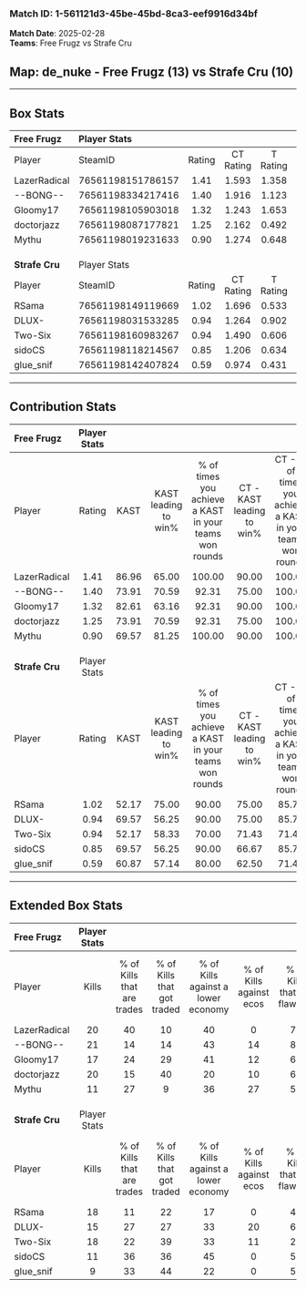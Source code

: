 ### Match ID: 1-561121d3-45be-45bd-8ca3-eef9916d34bf  
**Match Date**: 2025-02-28  
**Teams**: Free Frugz vs Strafe Cru  

## **Map**: de_nuke - Free Frugz (13) vs Strafe Cru (10)  
---  

## Box Stats  

| **Free Frugz** | Player Stats      |        |           |          |       |       |       |         |        |      |     |
| :- | :- | :-: | :-: | :-: | :-: | :-: | :-: | :-: | :-: | :-: | :-: |
| Player         | SteamID           | Rating | CT Rating | T Rating | KAST  |  ADR  | Kills | Assists | Deaths | K/D  | HS% |
| LazerRadical   | 76561198151786157 |  1.41  |   1.593   |  1.358   | 86.96 | 82.3  |  20   |    0    |   13   | 1.54 | 70  |
| --BONG--       | 76561198334217416 |  1.40  |   1.916   |  1.123   | 73.91 | 101.2 |  21   |    7    |   15   | 1.40 | 57  |
| Gloomy17       | 76561198105903018 |  1.32  |   1.243   |  1.653   | 82.61 | 90.9  |  17   |    7    |   13   | 1.31 | 47  |
| doctorjazz     | 76561198087177821 |  1.25  |   2.162   |  0.492   | 73.91 | 79.0  |  20   |    3    |   16   | 1.25 | 25  |
| Mythu          | 76561198019231633 |  0.90  |   1.274   |  0.648   | 69.57 | 66.0  |  11   |    6    |   14   | 0.79 | 45  |
|                |                   |        |           |          |       |       |       |         |        |      |     |
|                |                   |        |           |          |       |       |       |         |        |      |     |
|                |                   |        |           |          |       |       |       |         |        |      |     |
| **Strafe Cru** | Player Stats      |        |           |          |       |       |       |         |        |      |     |
| Player         | SteamID           | Rating | CT Rating | T Rating | KAST  |  ADR  | Kills | Assists | Deaths | K/D  | HS% |
| RSama          | 76561198149119669 |  1.02  |   1.696   |  0.533   | 52.17 | 95.3  |  18   |    3    |   18   | 1.00 | 55  |
| DLUX-          | 76561198031533285 |  0.94  |   1.264   |  0.902   | 69.57 | 64.7  |  15   |    3    |   18   | 0.83 | 73  |
| Two-Six        | 76561198160983267 |  0.94  |   1.490   |  0.606   | 52.17 | 82.3  |  18   |    4    |   20   | 0.90 | 66  |
| sidoCS         | 76561198118214567 |  0.85  |   1.206   |  0.634   | 69.57 | 63.0  |  11   |    3    |   15   | 0.73 | 63  |
| glue_snif      | 76561198142407824 |  0.59  |   0.974   |  0.431   | 60.87 | 47.6  |   9   |    3    |   18   | 0.50 | 77  |
---  

## Contribution Stats  

| **Free Frugz** | Player Stats |       |                      |                                                        |                           |                                                             |                          |                                                            |
| :- | :-: | :-: | :-: | :-: | :-: | :-: | :-: | :-: |
| Player         |    Rating    | KAST  | KAST leading to win% | % of times you achieve a KAST in your teams won rounds | CT - KAST leading to win% | CT - % of times you achieve a KAST in your teams won rounds | T - KAST leading to win% | T - % of times you achieve a KAST in your teams won rounds |
| LazerRadical   |     1.41     | 86.96 |        65.00         |                         100.00                         |           90.00           |                           100.00                            |          40.00           |                           100.00                           |
| --BONG--       |     1.40     | 73.91 |        70.59         |                         92.31                          |           75.00           |                           100.00                            |          60.00           |                           75.00                            |
| Gloomy17       |     1.32     | 82.61 |        63.16         |                         92.31                          |           90.00           |                           100.00                            |          33.33           |                           75.00                            |
| doctorjazz     |     1.25     | 73.91 |        70.59         |                         92.31                          |           75.00           |                           100.00                            |          60.00           |                           75.00                            |
| Mythu          |     0.90     | 69.57 |        81.25         |                         100.00                         |           90.00           |                           100.00                            |          66.67           |                           100.00                           |
|                |              |       |                      |                                                        |                           |                                                             |                          |                                                            |
|                |              |       |                      |                                                        |                           |                                                             |                          |                                                            |
|                |              |       |                      |                                                        |                           |                                                             |                          |                                                            |
| **Strafe Cru** | Player Stats |       |                      |                                                        |                           |                                                             |                          |                                                            |
| Player         |    Rating    | KAST  | KAST leading to win% | % of times you achieve a KAST in your teams won rounds | CT - KAST leading to win% | CT - % of times you achieve a KAST in your teams won rounds | T - KAST leading to win% | T - % of times you achieve a KAST in your teams won rounds |
| RSama          |     1.02     | 52.17 |        75.00         |                         90.00                          |           75.00           |                            85.71                            |          75.00           |                           100.00                           |
| DLUX-          |     0.94     | 69.57 |        56.25         |                         90.00                          |           75.00           |                            85.71                            |          37.50           |                           100.00                           |
| Two-Six        |     0.94     | 52.17 |        58.33         |                         70.00                          |           71.43           |                            71.43                            |          40.00           |                           66.67                            |
| sidoCS         |     0.85     | 69.57 |        56.25         |                         90.00                          |           66.67           |                            85.71                            |          42.86           |                           100.00                           |
| glue_snif      |     0.59     | 60.87 |        57.14         |                         80.00                          |           62.50           |                            71.43                            |          50.00           |                           100.00                           |
---  

## Extended Box Stats  

| **Free Frugz** | Player Stats |                            |                            |                                    |                         |                              |                                 |        |                             |                                     |                          |                               |                            |
| :- | :-: | :-: | :-: | :-: | :-: | :-: | :-: | :-: | :-: | :-: | :-: | :-: | :-: |
| Player         |    Kills     | % of Kills that are trades | % of Kills that got traded | % of Kills against a lower economy | % of Kills against ecos | % of Kills that are flawless | % of Kills that are close duels | Deaths | % of Deaths that get traded | % of Deaths against a lower economy | % of Deaths against ecos | % of Deaths that are flawless | % of Deaths that are close |
| LazerRadical   |      20      |             40             |             10             |                 40                 |            0            |              70              |                0                |   13   |             31              |                 23                  |            0             |              62               |             0              |
| --BONG--       |      21      |             14             |             14             |                 43                 |           14            |              81              |                0                |   15   |             40              |                 20                  |            0             |              53               |             13             |
| Gloomy17       |      17      |             24             |             29             |                 41                 |           12            |              65              |                6                |   13   |             38              |                 31                  |            0             |              31               |             31             |
| doctorjazz     |      20      |             15             |             40             |                 20                 |           10            |              60              |               20                |   16   |             31              |                 19                  |            0             |              50               |             13             |
| Mythu          |      11      |             27             |             9              |                 36                 |           27            |              55              |               18                |   14   |             21              |                 14                  |            0             |              50               |             14             |
|                |              |                            |                            |                                    |                         |                              |                                 |        |                             |                                     |                          |                               |                            |
|                |              |                            |                            |                                    |                         |                              |                                 |        |                             |                                     |                          |                               |                            |
|                |              |                            |                            |                                    |                         |                              |                                 |        |                             |                                     |                          |                               |                            |
| **Strafe Cru** | Player Stats |                            |                            |                                    |                         |                              |                                 |        |                             |                                     |                          |                               |                            |
| Player         |    Kills     | % of Kills that are trades | % of Kills that got traded | % of Kills against a lower economy | % of Kills against ecos | % of Kills that are flawless | % of Kills that are close duels | Deaths | % of Deaths that get traded | % of Deaths against a lower economy | % of Deaths against ecos | % of Deaths that are flawless | % of Deaths that are close |
| RSama          |      18      |             11             |             22             |                 17                 |            0            |              44              |               17                |   18   |             17              |                 28                  |            6             |              78               |             6              |
| DLUX-          |      15      |             27             |             27             |                 33                 |           20            |              67              |               20                |   18   |             33              |                 22                  |            0             |              72               |             6              |
| Two-Six        |      18      |             22             |             39             |                 33                 |           11            |              28              |               11                |   20   |             20              |                 20                  |            5             |              60               |             20             |
| sidoCS         |      11      |             36             |             36             |                 45                 |            0            |              55              |                9                |   15   |             13              |                 20                  |            0             |              53               |             0              |
| glue_snif      |      9       |             33             |             44             |                 22                 |            0            |              56              |               11                |   18   |             22              |                 17                  |            0             |              72               |             6              |
